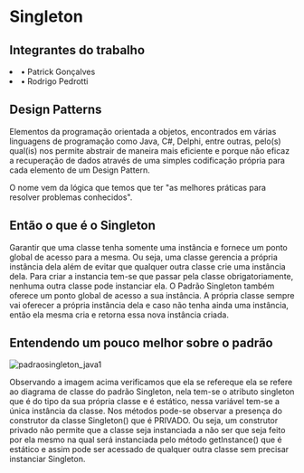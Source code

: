 <h1>Singleton</h1>

<h2>Integrantes do trabalho</h2>
<td><li>• Patrick Gonçalves</li>
  <li>• Rodrigo Pedrotti</li></td>

<h2><b>Design Patterns</b></h2>
<p>Elementos da programação orientada a objetos, encontrados em várias linguagens de programação como Java, C#, Delphi, 
entre outras, pelo(s) qual(is) nos permite abstrair de maneira mais eficiente e porque não eficaz a recuperação de dados 
através de uma simples codificação própria para cada elemento de um Design Pattern.</p>

<p>O nome vem da lógica que temos que ter "as melhores práticas para resolver problemas conhecidos".</p>

<h2><b>Então o que é o Singleton </b></h2>
<p>Garantir que uma classe tenha somente uma instância e fornece um ponto global de acesso para a mesma.
Ou seja, uma classe gerencia a própria instância dela além de evitar que qualquer outra classe crie uma instância dela. 
Para criar a instancia tem-se que passar pela classe obrigatoriamente, nenhuma outra classe pode instanciar ela. 
O Padrão Singleton também oferece um ponto global de acesso a sua instância. A própria classe sempre vai oferecer a 
própria instância dela e caso não tenha ainda uma instância, então ela mesma cria e retorna essa nova instância criada.</p>

<h2><b>Entendendo um pouco melhor sobre o padrão</b></h2>

![padraosingleton_java1](https://user-images.githubusercontent.com/34414598/48813997-52483380-ed20-11e8-9f33-f0065e73e4f0.jpg)

<p>Observando a imagem acima verificamos que ela se refereque ela se refere ao diagrama de classe do padrão Singleton, nela tem-se o atributo singleton que é do tipo da sua própria classe e é estático, nessa variável tem-se a única instância da classe. Nos métodos pode-se observar a presença do construtor da classe Singleton() que é PRIVADO. Ou seja, um construtor privado não permite que a classe seja instanciada a não ser que seja feito por ela mesmo na qual será instanciada pelo método getInstance() que é estático e assim pode ser acessado de qualquer outra classe sem precisar instanciar Singleton.</p>
